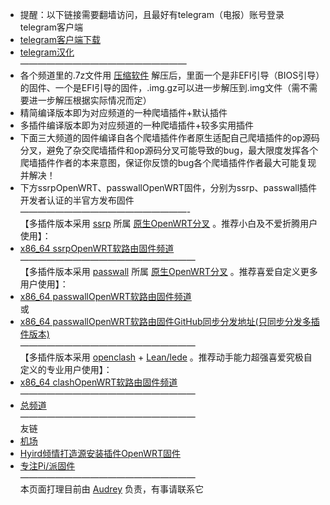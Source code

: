 * 提醒：以下链接需要翻墙访问，且最好有telegram（电报）账号登录telegram客户端           
* [telegram客户端下载](https://telegram.org/apps)           
* [telegram汉化](https://t.me/setlanguage/classic-zh)          
———————————————————
* 各个频道里的.7z文件用 [压缩软件](https://cn.bandisoft.com/bandizip/) 解压后，里面一个是非EFI引导（BIOS引导）的固件、一个是EFI引导的固件，.img.gz可以进一步解压到.img文件（需不需要进一步解压根据实际情况而定）                  
* 精简编译版本即为对应频道的一种爬墙插件+默认插件             
* 多插件编译版本即为对应频道的一种爬墙插件+较多实用插件               
* 下面三大频道的固件编译自各个爬墙插件作者原生适配自己爬墙插件的op源码分叉，避免了杂交爬墙插件和op源码分叉可能导致的bug，最大限度发挥各个爬墙插件作者的本来意图，保证你反馈的bug各个爬墙插件作者最大可能复现并解决！          
* 下方ssrpOpenWRT、passwallOpenWRT固件，分别为ssrp、passwall插件开发者认证的半官方发布固件       
———————————————————-                 
【多插件版本采用 [ssrp](https://github.com/fw876/helloworld) 所属 [原生OpenWRT分叉](https://github.com/coolsnowwolf/lede) 。推荐小白及不爱折腾用户使用】：              
* [x86_64 ssrpOpenWRT软路由固件频道](https://t.me/ssrpOpenWRT)           
————————————————————               
【多插件版本采用 [passwall](https://github.com/xiaorouji/openwrt-passwall) 所属 [原生OpenWRT分叉](https://github.com/Lienol/openwrt) 。推荐喜爱自定义更多用户使用】：           
* [x86_64 passwallOpenWRT软路由固件频道](https://t.me/passwallOpenWRT233)      
或      
* [x86_64 passwallOpenWRT软路由固件GitHub同步分发地址(只同步分发多插件版本)](https://github.com/boduoyejieyi666/passwallOpenWRT/releases)         
————————————————————        
【多插件版本采用 [openclash](https://github.com/vernesong/OpenClash) + [Lean/lede](https://github.com/coolsnowwolf/lede) 。推荐动手能力超强喜爱究极自定义的专业用户使用】：      
* [x86_64 clashOpenWRT软路由固件频道](https://t.me/clashOpenWRT233)          
————————————————————        
* [总频道](https://t.me/OpenWRTcn)             
————————————————————        
友链            
* [机场](./youlian/jichang.md)               
* [Hyird倾情打造源安装插件OpenWRT固件](./youlian/Hyird1.md)               
* [专注Pi/派固件](./youlian/Pi.md)         
————————————————————            
本页面打理目前由 [Audrey](https://t.me/AudreyHB1314) 负责，有事请联系它             
